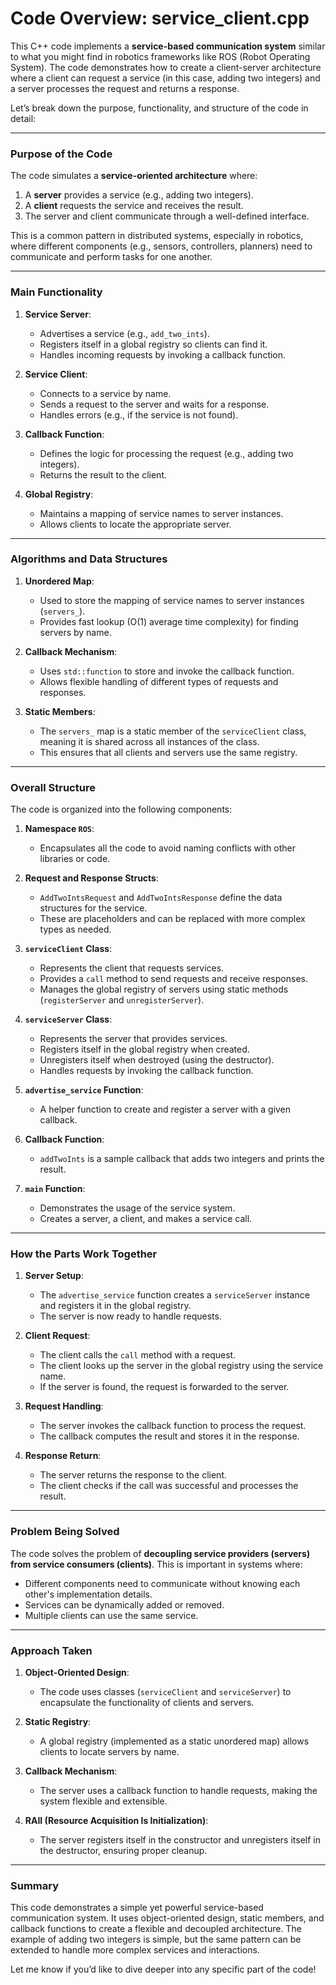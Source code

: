 # Code Overview: service_client.cpp

This C++ code implements a **service-based communication system** similar to what you might find in robotics frameworks like ROS (Robot Operating System). The code demonstrates how to create a client-server architecture where a client can request a service (in this case, adding two integers) and a server processes the request and returns a response.

Let’s break down the purpose, functionality, and structure of the code in detail:

---

### **Purpose of the Code**
The code simulates a **service-oriented architecture** where:
1. A **server** provides a service (e.g., adding two integers).
2. A **client** requests the service and receives the result.
3. The server and client communicate through a well-defined interface.

This is a common pattern in distributed systems, especially in robotics, where different components (e.g., sensors, controllers, planners) need to communicate and perform tasks for one another.

---

### **Main Functionality**
1. **Service Server**:
   - Advertises a service (e.g., `add_two_ints`).
   - Registers itself in a global registry so clients can find it.
   - Handles incoming requests by invoking a callback function.

2. **Service Client**:
   - Connects to a service by name.
   - Sends a request to the server and waits for a response.
   - Handles errors (e.g., if the service is not found).

3. **Callback Function**:
   - Defines the logic for processing the request (e.g., adding two integers).
   - Returns the result to the client.

4. **Global Registry**:
   - Maintains a mapping of service names to server instances.
   - Allows clients to locate the appropriate server.

---

### **Algorithms and Data Structures**
1. **Unordered Map**:
   - Used to store the mapping of service names to server instances (`servers_`).
   - Provides fast lookup (O(1) average time complexity) for finding servers by name.

2. **Callback Mechanism**:
   - Uses `std::function` to store and invoke the callback function.
   - Allows flexible handling of different types of requests and responses.

3. **Static Members**:
   - The `servers_` map is a static member of the `serviceClient` class, meaning it is shared across all instances of the class.
   - This ensures that all clients and servers use the same registry.

---

### **Overall Structure**
The code is organized into the following components:

1. **Namespace `ROS`**:
   - Encapsulates all the code to avoid naming conflicts with other libraries or code.

2. **Request and Response Structs**:
   - `AddTwoIntsRequest` and `AddTwoIntsResponse` define the data structures for the service.
   - These are placeholders and can be replaced with more complex types as needed.

3. **`serviceClient` Class**:
   - Represents the client that requests services.
   - Provides a `call` method to send requests and receive responses.
   - Manages the global registry of servers using static methods (`registerServer` and `unregisterServer`).

4. **`serviceServer` Class**:
   - Represents the server that provides services.
   - Registers itself in the global registry when created.
   - Unregisters itself when destroyed (using the destructor).
   - Handles requests by invoking the callback function.

5. **`advertise_service` Function**:
   - A helper function to create and register a server with a given callback.

6. **Callback Function**:
   - `addTwoInts` is a sample callback that adds two integers and prints the result.

7. **`main` Function**:
   - Demonstrates the usage of the service system.
   - Creates a server, a client, and makes a service call.

---

### **How the Parts Work Together**
1. **Server Setup**:
   - The `advertise_service` function creates a `serviceServer` instance and registers it in the global registry.
   - The server is now ready to handle requests.

2. **Client Request**:
   - The client calls the `call` method with a request.
   - The client looks up the server in the global registry using the service name.
   - If the server is found, the request is forwarded to the server.

3. **Request Handling**:
   - The server invokes the callback function to process the request.
   - The callback computes the result and stores it in the response.

4. **Response Return**:
   - The server returns the response to the client.
   - The client checks if the call was successful and processes the result.

---

### **Problem Being Solved**
The code solves the problem of **decoupling service providers (servers) from service consumers (clients)**. This is important in systems where:
- Different components need to communicate without knowing each other's implementation details.
- Services can be dynamically added or removed.
- Multiple clients can use the same service.

---

### **Approach Taken**
1. **Object-Oriented Design**:
   - The code uses classes (`serviceClient` and `serviceServer`) to encapsulate the functionality of clients and servers.

2. **Static Registry**:
   - A global registry (implemented as a static unordered map) allows clients to locate servers by name.

3. **Callback Mechanism**:
   - The server uses a callback function to handle requests, making the system flexible and extensible.

4. **RAII (Resource Acquisition Is Initialization)**:
   - The server registers itself in the constructor and unregisters itself in the destructor, ensuring proper cleanup.

---

### **Summary**
This code demonstrates a simple yet powerful service-based communication system. It uses object-oriented design, static members, and callback functions to create a flexible and decoupled architecture. The example of adding two integers is simple, but the same pattern can be extended to handle more complex services and interactions.

Let me know if you’d like to dive deeper into any specific part of the code!